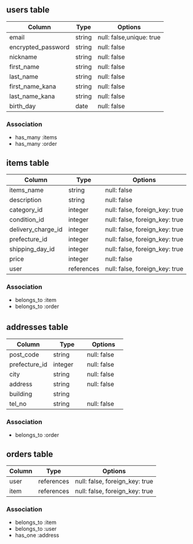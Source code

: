 ## users table
| Column             | Type                | Options                   |
|--------------------|---------------------|---------------------------|
| email              | string              | null: false,unique: true  |
| encrypted_password | string              | null: false               |
| nickname           | string              | null: false               |
| first_name         | string              | null: false               |
| last_name          | string              | null: false               |
| first_name_kana    | string              | null: false               |
| last_name_kana     | string              | null: false               |
| birth_day          | date                | null: false               |

### Association
* has_many :items
* has_many :order

## items table
| Column                              | Type       | Options                        |
|-------------------------------------|------------|--------------------------------|
| items_name                          | string     | null: false                    |
| description                         | string     | null: false                    |
| category_id                         | integer　  | null: false, foreign_key: true |
| condition_id                        | integer    | null: false, foreign_key: true |
| delivery_charge_id                  | integer    | null: false, foreign_key: true |
| prefecture_id                       | integer    | null: false, foreign_key: true |
| shipping_day_id                     | integer    | null: false, foreign_key: true |
| price                               | integer    | null: false                    |
| user                                | references | null: false, foreign_key: true |

### Association
* belongs_to :item
* belongs_to :order

## addresses table　　　　　　
| Column                              | Type       | Options                        |
|-------------------------------------|------------|--------------------------------|
| post_code                           | string     | null: false                    |
| prefecture_id                       | integer 　 | null: false　                   |
| city                                | string     | null: false                    |
| address                             | string     | null: false                    |
| building                            | string     |
| tel_no                              | string     | null: false                    |

### Association
* belongs_to :order


## orders table
| Column      | Type       | Options                        |
|-------------|------------|--------------------------------|
| user        | references | null: false, foreign_key: true |
| item        | references | null: false, foreign_key: true |

### Association

* belongs_to :item
* belongs_to :user
* has_one :address